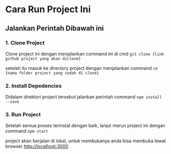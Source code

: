 # Cara Run Project Ini

## Jalankan Perintah Dibawah ini

### 1. Clone Project
Clone project ini dengan menjalankan command ini di cmd
`git clone {link github project yang akan diclone}`


setelah itu masuk ke directory project dengan menjalankan command
`cd {nama folder project yang sudah di clone}`


### 2. Install Depedencies
Didalam direktori project tersebut jalankan perintah command
`npm install --save`


### 3. Run Project
Setelah semua proses terinstal dengan baik, lanjut merun project ini dengan command
`npm start`

project akan berjalan di lokal, untuk membukanya anda bisa membuka lewat browser [http://localhost:3000](http://localhost:3000)